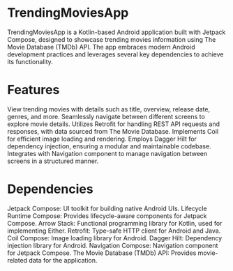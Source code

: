 # TrendingMoviesApp

TrendingMoviesApp is a Kotlin-based Android application built with Jetpack Compose, designed to showcase trending movies information using The Movie Database (TMDb) API. The app embraces modern Android development practices and leverages several key dependencies to achieve its functionality.

# Features
View trending movies with details such as title, overview, release date, genres, and more.
Seamlessly navigate between different screens to explore movie details.
Utilizes Retrofit for handling REST API requests and responses, with data sourced from The Movie Database.
Implements Coil for efficient image loading and rendering.
Employs Dagger Hilt for dependency injection, ensuring a modular and maintainable codebase.
Integrates with Navigation component to manage navigation between screens in a structured manner.

# Dependencies
Jetpack Compose: UI toolkit for building native Android UIs.
Lifecycle Runtime Compose: Provides lifecycle-aware components for Jetpack Compose.
Arrow Stack: Functional programming library for Kotlin, used for implementing Either.
Retrofit: Type-safe HTTP client for Android and Java.
Coil Compose: Image loading library for Android.
Dagger Hilt: Dependency injection library for Android.
Navigation Compose: Navigation component for Jetpack Compose.
The Movie Database (TMDb) API: Provides movie-related data for the application.
